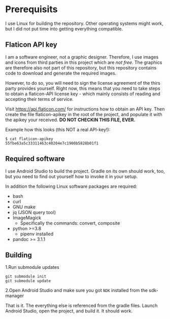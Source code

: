 # Prerequisits

I use Linux for building the repository. Other operating systems might
work, but I did not put time into getting everything compatible.

## Flaticon API key

I am a software engineer, not a graphic designer. Therefore, I use
images and icons from third parties in this project which are _not free_.
The graphics are therefore also not part of this repository, but
this repository contains code to download and generate the required
images.

However, to do so, you will need to sign the license agreement of
the thirs party provides yourself. Right now, this means that you
need to take steps to obtain a flaticon-API license key - which
mainly consists of reading and accepting their terms of service.

Visit https://api.flaticon.com/ for instructions how to obtain an
API key. Then create the file flaticon-apikey in the root of the
project, and populate it with the apikey your received.
**DO NOT CHECKIN THIS FILE, EVER.**

Example how this looks (this NOT a real API-key!):

~~~~~~~~~~~~~~~~~~
$ cat flaticon-apikey
55fbe63a5c33311463c40204e7c1900b5828b01f1
~~~~~~~~~~~~~~~~~~

## Required software

I use Android Studio to build the project. Gradle on its own should
work, too, but you need to find out yourself how to invoke it in your
setup.

In addition the following Linux software packages are required:

 - bash
 - curl
 - GNU make
 - jq (JSON query tool) 
 - ImageMagick
   - Specifically the commands: convert, composite
 - python >=3.8
   - pipenv installed 
 - pandoc >= 3.1.1

## Building

1.Run submodule updates
```
git submodule init
git submodule update
```

2.Open Android Studio and make sure you got `NDK` installed from the sdk-manager

That is it. The everything else is referenced from the gradle files.
Launch Android Studio, open the project, and build it. It should work.
